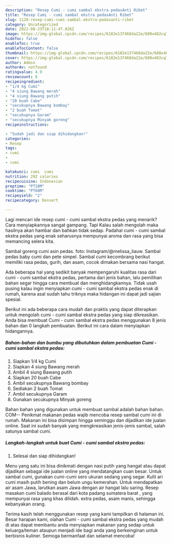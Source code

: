 ```yaml
---
description: "Resep Cumi - cumi sambal ekstra pedasAnti Ribet"
title: "Resep Cumi - cumi sambal ekstra pedasAnti Ribet"
slug: 1128-resep-cumi-cumi-sambal-ekstra-pedasanti-ribet
category: Uncategorized
date: 2022-08-23T18:11:47.826Z
image: https://img-global.cpcdn.com/recipes/6182e137468da22e/680x482cq70/cumi-cumi-sambal-ekstra-pedas-foto-resep-utama.jpg
hideToc: false
enableToc: true
enableTocContent: false
thumbnail: https://img-global.cpcdn.com/recipes/6182e137468da22e/680x482cq70/cumi-cumi-sambal-ekstra-pedas-foto-resep-utama.jpg
cover: https://img-global.cpcdn.com/recipes/6182e137468da22e/680x482cq70/cumi-cumi-sambal-ekstra-pedas-foto-resep-utama.jpg
author: Admin
authorAv: notfound
ratingvalue: 4.9
reviewcount: 8
recipeingredient:
- "1/4 kg Cumi"
- "4 siung Bawang merah"
- "4 siung Bawang putih"
- "20 buah Cabe"
- "secukupnya Bawang bombay"
- "2 buah Tomat"
- "secukupnya Garam"
- "secukupnya Minyak goreng"
recipeinstructions:

- "Sudah jadi dan siap dihidangkan!"
categories:
- Resep
tags:
- cumi
- 
- cumi

katakunci: cumi  cumi 
nutrition: 292 calories
recipecuisine: Indonesian
preptime: "PT10M"
cooktime: "PT60M"
recipeyield: "2"
recipecategory: Dessert

---
```



Lagi mencari ide resep cumi - cumi sambal ekstra pedas yang menarik? Cara menyiapkannya sangat gampang. Tapi Kalau salah mengolah maka hasilnya akan hambar dan bahkan tidak sedap. Padahal cumi - cumi sambal ekstra pedas yang enak seharusnya mempunyai aroma dan rasa yang bisa memancing selera kita.


Sambal goreng cumi asin pedas. foto: Instagram/@melissa_liauw. Sambal pedas baby cumi dan pete simpel. Sambal cumi kecombrang berikut memiliki rasa pedas, gurih, dan asam, cocok dimakan bersama nasi hangat.

Ada beberapa hal yang sedikit banyak mempengaruhi kualitas rasa dari cumi - cumi sambal ekstra pedas, pertama dari jenis bahan, lalu pemilihan bahan segar hingga cara membuat dan menghidangkannya. Tidak usah pusing kalau ingin menyiapkan cumi - cumi sambal ekstra pedas enak di rumah, karena asal sudah tahu triknya maka hidangan ini dapat jadi sajian spesial.


Berikut ini ada beberapa cara mudah dan praktis yang dapat diterapkan untuk mengolah cumi - cumi sambal ekstra pedas yang siap dikreasikan. Anda bisa membuat Cumi - cumi sambal ekstra pedas menggunakan 8 jenis bahan dan 0 langkah pembuatan. Berikut ini cara dalam menyiapkan hidangannya.

<!--inarticleads1-->

##### Bahan-bahan dan bumbu yang dibutuhkan dalam pembuatan Cumi - cumi sambal ekstra pedas:

1. Siapkan 1/4 kg Cumi
1. Siapkan 4 siung Bawang merah
1. Ambil 4 siung Bawang putih
1. Siapkan 20 buah Cabe
1. Ambil secukupnya Bawang bombay
1. Sediakan 2 buah Tomat
1. Ambil secukupnya Garam
1. Gunakan secukupnya Minyak goreng


Bahan bahan yang digunakan untuk membuat sambal adalah bahan bahan. COM-- Penikmat makanan pedas wajib mencoba resep sambal cumi ini di rumah. Makanan ini bisa disimpan hingga seminggu dan dijadikan ide jualan online. Saat ini sudah banyak yang mengkreasikan jenis-jenis sambal, salah satunya sambal cumi. 

<!--inarticleads2-->

##### Langkah-langkah untuk buat Cumi - cumi sambal ekstra pedas:


1. Selesai dan siap dihidangkan!

Menu yang satu ini bisa dinikmati dengan nasi putih yang hangat atau dapat dijadikan sebagai ide jualan online yang mendatangkan cuan besar. Untuk sambal cumi, gunakan cumi-cumi sero ukuran sedang yang segar. Kulit ari cumi masih putih bening dan belum ungu kemerahan. Untuk mendapatkan air asam Jawa, larutkan asam Jawa dengan air hangat lalu saring. Resep masakan cumi balado berasal dari kota padang sumatera barat , yang mempunyai rasa yang khas dilidah. extra pedas, asam manis, sehingga kebanyakan orang. 

Terima kasih telah menggunakan resep yang kami tampilkan di halaman ini. Besar harapan kami, olahan Cumi - cumi sambal ekstra pedas yang mudah di atas dapat membantu anda menyiapkan makanan yang sedap untuk keluarga/teman ataupun menjadi ide bagi anda yang berkeinginan untuk berbisnis kuliner. Semoga bermanfaat dan selamat mencoba!
